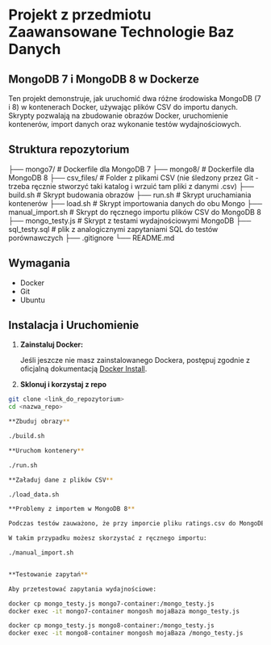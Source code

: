# Projekt z przedmiotu Zaawansowane Technologie Baz Danych

## MongoDB 7 i MongoDB 8 w Dockerze

Ten projekt demonstruje, jak uruchomić dwa różne środowiska MongoDB (7 i 8) w kontenerach Docker, używając plików CSV do importu danych. Skrypty pozwalają na zbudowanie obrazów Docker, uruchomienie kontenerów, import danych oraz wykonanie testów wydajnościowych.

## Struktura repozytorium

├── mongo7/ # Dockerfile dla MongoDB 7
├── mongo8/ # Dockerfile dla MongoDB 8
├── csv_files/ # Folder z plikami CSV (nie śledzony przez Git - trzeba ręcznie stworzyć taki katalog i wrzuić tam pliki z danymi .csv)
├── build.sh # Skrypt budowania obrazów
├── run.sh # Skrypt uruchamiania kontenerów
├── load.sh # Skrypt importowania danych do obu Mongo
├── manual_import.sh # Skrypt do ręcznego importu plików CSV do MongoDB 8
├── mongo_testy.js # Skrypt z testami wydajnościowymi MongoDB
├── sql_testy.sql # plik z analogicznymi zapytaniami SQL do testów porównawczych
├── .gitignore
└── README.md


## Wymagania

- Docker
- Git
- Ubuntu

## Instalacja i Uruchomienie

1. **Zainstaluj Docker:**

   Jeśli jeszcze nie masz zainstalowanego Dockera, postępuj zgodnie z oficjalną dokumentacją [Docker Install](https://docs.docker.com/get-docker/).

2. **Sklonuj i korzystaj z repo**

```bash
git clone <link_do_repozytorium>
cd <nazwa_repo>

**Zbuduj obrazy**

./build.sh

**Uruchom kontenery**

./run.sh

**Załaduj dane z plików CSV**

./load_data.sh

**Problemy z importem w MongoDB 8**

Podczas testów zauważono, że przy imporcie pliku ratings.csv do MongoDB 8 mogą wystąpić problemy.

W takim przypadku możesz skorzystać z ręcznego importu:

./manual_import.sh


**Testowanie zapytań**

Aby przetestować zapytania wydajnościowe:

docker cp mongo_testy.js mongo7-container:/mongo_testy.js  
docker exec -it mongo7-container mongosh mojaBaza mongo_testy.js

docker cp mongo_testy.js mongo8-container:/mongo_testy.js  
docker exec -it mongo8-container mongosh mojaBaza /mongo_testy.js 